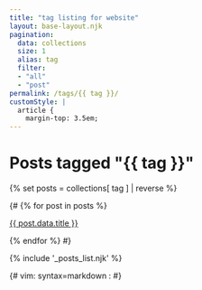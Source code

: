 ```yaml
---
title: "tag listing for website"
layout: base-layout.njk
pagination:
  data: collections
  size: 1
  alias: tag
  filter:
  - "all"
  - "post"
permalink: /tags/{{ tag }}/
customStyle: |
  article {
    margin-top: 3.5em;
---
```


<h1>Posts tagged "{{ tag }}"</h1>

{% set posts = collections[ tag ] | reverse %}

{#
{% for post in posts  %}

<a href="{{ post.url | url }}">{{ post.data.title }}</a>

{% endfor %}
#}

{% include '_posts_list.njk' %}


{# vim: syntax=markdown :
#}
